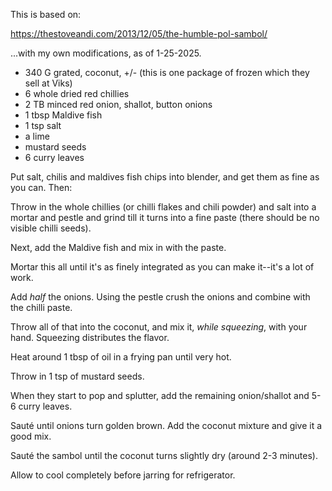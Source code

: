 This is based on:

https://thestoveandi.com/2013/12/05/the-humble-pol-sambol/

...with my own modifications, as of 1-25-2025.


- 340 G grated, coconut, +/- (this is one package of frozen which they sell at Viks)
- 6 whole dried red chillies
- 2 TB minced red onion, shallot, button onions
- 1 tbsp Maldive fish
- 1 tsp salt
- a lime
- mustard seeds
- 6 curry leaves


Put salt, chilis and maldives fish chips into blender, and get them as fine as you can. Then:

Throw in the whole chillies (or chilli flakes and chili powder) and salt into a mortar and pestle and grind till it turns into a fine paste (there should be no visible chilli seeds).

Next, add the Maldive fish and mix in with the paste.

Mortar this all until it's as finely integrated as you can make it--it's a lot of work.

Add _half_ the onions. Using the pestle crush the onions and combine with the chilli paste. 

Throw all of that into the coconut, and mix it, _while squeezing_, with your hand. Squeezing distributes the flavor.

Heat around 1 tbsp of oil in a frying pan until very hot. 

Throw in 1 tsp of mustard seeds. 

When they start to pop and splutter, add the remaining onion/shallot and 5-6 curry leaves. 

Sauté until onions turn golden brown. Add the coconut mixture and give it a good mix. 

Sauté the sambol until the coconut turns slightly dry (around 2-3 minutes). 

Allow to cool completely before jarring for refrigerator.